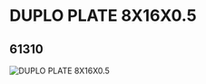 # DUPLO PLATE 8X16X0.5
## 61310
![DUPLO PLATE 8X16X0.5](https://lc-www-live-s.legocdn.com/media/bricks/5/2/4518252.jpg)